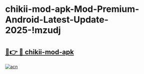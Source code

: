 # chikii-mod-apk-Mod-Premium-Android-Latest-Update-2025-!mzudj

# <h2><a href="https://6m0ais.esa.edu.pl?title=chikii-mod-apk&ref=mzudj">🔗👉 🔴 chikii-mod-apk</a></h2>

[![acn](https://github.com/user-attachments/assets/0f9c940e-d8b0-45ae-aac7-cd30a18b3e1c)](https://6m0ais.esa.edu.pl?title=chikii-mod-apk&ref=mzudj)

